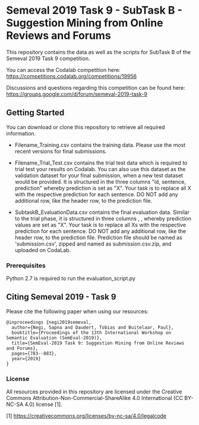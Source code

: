 # Semeval 2019 Task 9 - SubTask B - Suggestion Mining from Online Reviews and Forums

This repository contains the data as well as the scripts for SubTask B of the Semeval 2019 Task 9 competition.

You can access the Codalab competition here: https://competitions.codalab.org/competitions/19956 

Discussions and questions regarding this competition can be found here: https://groups.google.com/d/forum/semeval-2019-task-9 

## Getting Started

You can download or clone this repository to retrieve all required information. 

* Filename_Training.csv contains the training data. Please use the most recent versions for final submissions.

* Filename_Trial_Test.csv contains the trial test data which is required to trial test your results on Codalab. You can also use this dataset as the validation dataset for your final submission, when a new test dataset would be provided. It is structured in the three columns "id, sentence, prediction" whereby prediction is set as "X". Your task is to replace all X with the respective prediction for each sentence. DO NOT add any additional row, like the header row, to the prediction file.

* SubtaskB_EvaluationData.csv contains the final evaluation data. Similar to the trial phase, it is structured in three columns <id>, <sentence>, <prediction> whereby prediction values are set as "X". Your task is to replace all Xs with the respective prediction for each sentence. DO NOT add any additional row, like the header row, to the prediction file. 
Prediction file should be named as 'submission.csv', zipped and named as submission.csv.zip, and uploaded on CodaLab.

### Prerequisites

Python 2.7 is required to run the evaluation_script.py

## Citing Semeval 2019 - Task 9

Please cite the following paper when using our resources: 

```
@inproceedings {negi2019semeval,
  author={Negi, Sapna and Daudert, Tobias and Buitelaar, Paul},
  booktitle={Proceedings of the 13th International Workshop on Semantic Evaluation (SemEval-2019)},
  title={SemEval-2019 Task 9: Suggestion Mining from Online Reviews and Forums},
  pages={783--883},
  year={2019}
}
```

### License

All resources provided in this repository are licensed under the Creative Commons Attribution-Non-Commercial-ShareAlike 4.0 International (CC BY-NC-SA 4.0) license [1].

[1] https://creativecommons.org/licenses/by-nc-sa/4.0/legalcode
